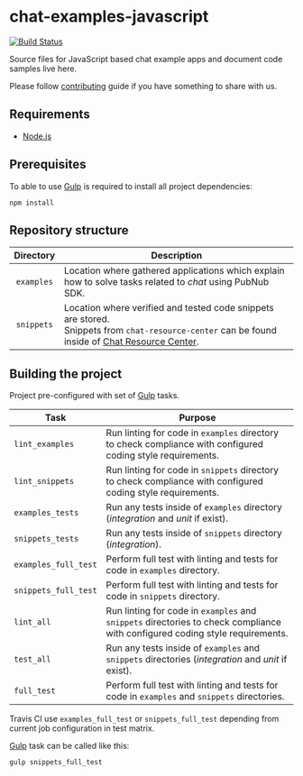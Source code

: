 # chat-examples-javascript

[![Build Status](https://travis-ci.com/pubnub/chat-examples-javascript.svg?token=ey6rVJnpqsBKpxXy2fYF&branch=master)](https://travis-ci.com/pubnub/chat-examples-javascript)

Source files for JavaScript based chat example apps and document code 
samples live here.  

Please follow [contributing](CONTRIBUTING.md) guide if you have 
something to share with us.


## Requirements

* [Node.js](https://nodejs.org/en/)


## Prerequisites

To able to use [Gulp](https://gulpjs.com) is required to install all
project dependencies:
  
```
npm install
```


## Repository structure

| Directory  | Description |
|:----------:| ----------- |
| `examples` | Location where gathered applications which explain how to solve tasks related to _chat_ using PubNub SDK. |
| `snippets` | Location where verified and tested code snippets are stored.<br>Snippets from `chat-resource-center` can be found inside of [Chat Resource Center](https://pubnub.github.io/chat-resource-center/). |


## Building the project

Project pre-configured with set of [Gulp](https://gulpjs.com) tasks.

| Task  | Purpose |
| ---------- | ----------- |
| `lint_examples` | Run linting for code in `examples` directory to check compliance with configured coding style requirements. |
| `lint_snippets` | Run linting for code in `snippets` directory to check compliance with configured coding style requirements. |
| `examples_tests` | Run any tests inside of `examples` directory (_integration_ and _unit_ if exist). |
| `snippets_tests` | Run any tests inside of `snippets` directory (_integration_). |
| `examples_full_test` | Perform full test with linting and tests for code in `examples` directory. |
| `snippets_full_test` | Perform full test with linting and tests for code in `snippets` directory. |
| `lint_all` | Run linting for code in `examples` and `snippets` directories to check compliance with configured coding style requirements. |
| `test_all` | Run any tests inside of `examples` and `snippets` directories (_integration_ and _unit_ if exist). |
| `full_test` | Perform full test with linting and tests for code in `examples`  and `snippets` directories. |

Travis CI use `examples_full_test` or `snippets_full_test` depending from 
current job configuration in test matrix.    

[Gulp](https://gulpjs.com) task can be called like this:  

```
gulp snippets_full_test
```
